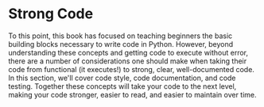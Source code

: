 # Strong Code

To this point, this book has focused on teaching beginners the basic building blocks necessary to write code in Python. However, beyond understanding these concepts and getting code to execute without error, there are a number of considerations one should make when taking their code from functional (it executes!) to strong, clear, well-documented code. In this section, we'll cover code style, code documentation, and code testing. Together these concepts will take your code to the next level, making your code stronger, easier to read, and easier to maintain over time.